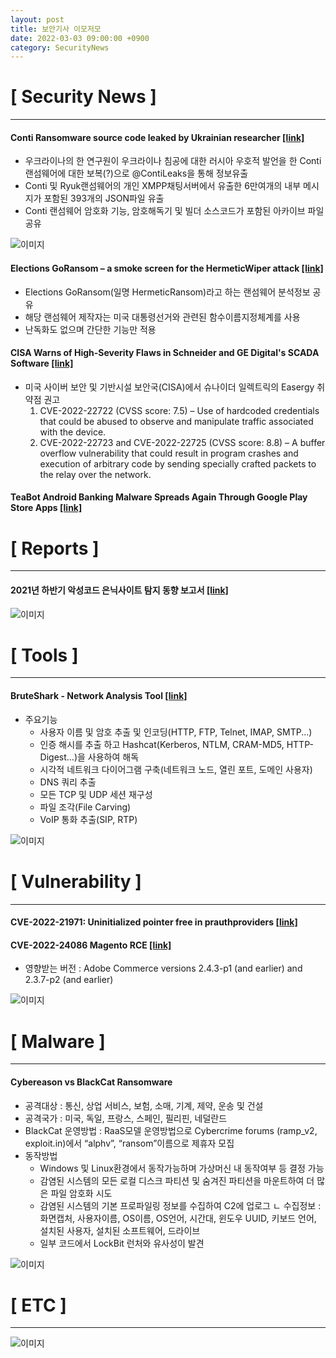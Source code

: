 ```yaml
---
layout: post
title: 보안기사 이모저모
date: 2022-03-03 09:00:00 +0900
category: SecurityNews
---
```



# [ Security News ]
---
#### Conti Ransomware source code leaked by Ukrainian researcher [[link]](https://www.bleepingcomputer.com/news/security/conti-ransomware-source-code-leaked-by-ukrainian-researcher/?fbclid=IwAR0ROlbB2aJ6T3P7uPHHQ-O_BEuNzFC0MiNKIEQ8HAnB-xGQp9F1_rEwsCc)
- 우크라이나의 한 연구원이 우크라이나 침공에 대한 러시아 우호적 발언을 한 Conti랜섬웨어에 대한 보복(?)으로 @ContiLeaks을 통해 정보유출
- Conti 및 Ryuk랜섬웨어의 개인 XMPP채팅서버에서 유출한 6만여개의 내부 메시지가 포함된 393개의 JSON파일 유출
- Conti 랜섬웨어 암호화 기능, 암호해독기 및 빌더 소스코드가 포함된 아카이브 파일 공유

![이미지](https://github.com/SecurityMgr/securitymgr.github.io/blob/main/_img/2022/220303_1.jpg?raw=true)

#### Elections GoRansom – a smoke screen for the HermeticWiper attack [[link]](https://securelist.com/elections-goransom-and-hermeticwiper-attack/105960/?fbclid=IwAR0R9PDXuTkzwZSP_AecNdR0hqVaizmeAZQh6lhus5k1_7GoAZ62jRmmK3Q)
- Elections GoRansom(일명 HermeticRansom)라고 하는 랜섬웨어 분석정보 공유
- 해당 랜섬웨어 제작자는 미국 대통령선거와 관련된 함수이름지정체계를 사용
- 난독화도 없으며 간단한 기능만 적용

#### CISA Warns of High-Severity Flaws in Schneider and GE Digital's SCADA Software [[link]](https://thehackernews.com/2022/02/cisa-warns-of-high-severity-flaws-in.html?fbclid=IwAR3Xo3ubZNjxEPmMdB4kp2nZO7QMhHzQwjSDh6LtZDd1_rCG1Q_acO5PVT4)
- 미국 사이버 보안 및 기반시설 보안국(CISA)에서 슈나이더 일렉트릭의 Easergy 취약점 권고
	1. CVE-2022-22722 (CVSS score: 7.5) – Use of hardcoded credentials that could be abused to observe and manipulate traffic associated with the device.
	2. CVE-2022-22723 and CVE-2022-22725 (CVSS score: 8.8) – A buffer overflow vulnerability that could result in program crashes and execution of arbitrary code by sending specially crafted packets to the relay over the network.

#### TeaBot Android Banking Malware Spreads Again Through Google Play Store Apps [[link]](https://thehackernews.com/2022/03/teabot-android-banking-malware-spreads.html?fbclid=IwAR1mVpx0fJ2OHiWnoLOE8FKm85ZynFiJdrnhat92fQodOiFhutujRNmRKgw)


# [ Reports ]
---
#### 2021년 하반기 악성코드 은닉사이트 탐지 동향 보고서 [[link]](https://www.boho.or.kr/data/reportView.do?bulletin_writing_sequence=36472&fbclid=IwAR0gnVUVOT_mcQXg-D2Hre0qcpnaOFGRS-ClS_JerXxHwgxycAtYoiXs3rM)

![이미지](https://github.com/SecurityMgr/securitymgr.github.io/blob/main/_img/2022/220303_2.png?raw=true)

# [ Tools ]
---
#### BruteShark - Network Analysis Tool [[link]](https://www.kitploit.com/2022/03/bruteshark-network-analysis-tool.html?fbclid=IwAR0hXN_fas3VmREEFYtEnjBKrEUbAEo_-5nItAE7tfBHm-xD64cab6n2hPw)
+ 주요기능
	- 사용자 이름 및 암호 추출 및 인코딩(HTTP, FTP, Telnet, IMAP, SMTP...)
	- 인증 해시를 추출 하고 Hashcat(Kerberos, NTLM, CRAM-MD5, HTTP-Digest...)을 사용하여 해독
	- 시각적 네트워크 다이어그램 구축(네트워크 노드, 열린 포트, 도메인 사용자)
	- DNS 쿼리 추출
	- 모든 TCP 및 UDP 세션 재구성
	- 파일 조각(File Carving)
	- VoIP 통화 추출(SIP, RTP)

![이미지](https://github.com/SecurityMgr/securitymgr.github.io/blob/main/_img/2022/220303_3.png?raw=true)


# [ Vulnerability ]
---
#### CVE-2022-21971: Uninitialized pointer free in prauthproviders [[link]](https://github.com/0vercl0k/CVE-2022-21971?fbclid=IwAR2eWwKRH7_6Sr0rDln5JOU2h8BqHDLuK_fdTB40xPRk9wai3bHghr58csg)

#### CVE-2022-24086 Magento RCE [[link]](https://reconshell.com/cve-2022-24086-magento-rce/)
+ 영향받는 버전 : Adobe Commerce versions 2.4.3-p1 (and earlier) and 2.3.7-p2 (and earlier)

![이미지](https://github.com/SecurityMgr/securitymgr.github.io/blob/main/_img/2022/220303_4.png?raw=true)

 

# [ Malware ]
---
#### Cybereason vs BlackCat Ransomware
+ 공격대상 : 통신, 상업 서비스, 보험, 소매, 기계, 제약, 운송 및 건설
+ 공격국가 : 미국, 독일, 프랑스, 스페인, 필리핀, 네덜란드
+ BlackCat 운영방법 : RaaS모델 운영방법으로 Cybercrime forums (ramp_v2, exploit.in)에서 “alphv”, “ransom”이름으로 제휴자 모집
+ 동작방법
	- Windows 및 Linux환경에서 동작가능하며 가상머신 내 동작여부 등 결정 가능
	- 감염된 시스템의 모든 로컬 디스크 파티션 및 숨겨진 파티션을 마운트하여 더 많은 파일 암호화 시도
	- 감염된 시스템의 기본 프로파일링 정보를 수집하여 C2에 업로그
		ㄴ 수집정보 : 화면캡처, 사용자이름, OS이름, OS언어, 시간대, 윈도우 UUID, 키보드 언어, 설치된 사용자, 설치된 소프트웨어, 드라이브
	- 일부 코드에서 LockBit 런처와 유사성이 발견

![이미지](https://github.com/SecurityMgr/securitymgr.github.io/blob/main/_img/2022/220303_5.jpg?raw=true)


# [ ETC ]
---
![이미지](https://github.com/SecurityMgr/securitymgr.github.io/blob/main/_img/2022/220303_6.png?raw=true)
